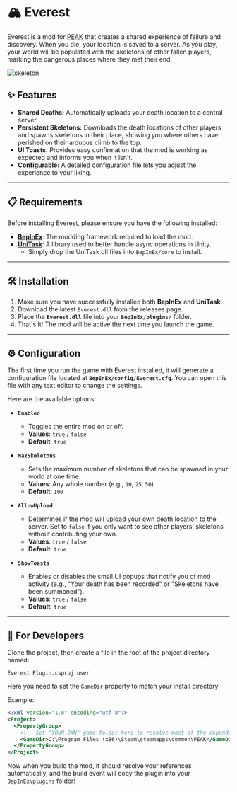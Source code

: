 # 🏔️ Everest

Everest is a mod for [PEAK](https://store.steampowered.com/app/3527290/PEAK/) that creates a shared experience of failure and discovery. When you die, your location is saved to a server. As you play, your world will be populated with the skeletons of other fallen players, marking the dangerous places where they met their end.

![skeleton](https://github.com/user-attachments/assets/f1c7b164-2810-4e42-946a-b7a7e4f9706b)


## ✨ Features

* **Shared Deaths:** Automatically uploads your death location to a central server.
* **Persistent Skeletons:** Downloads the death locations of other players and spawns skeletons in their place, showing you where others have perished on their arduous climb to the top.
* **UI Toasts:** Provides easy confirmation that the mod is working as expected and informs you when it isn't.
* **Configurable:** A detailed configuration file lets you adjust the experience to your liking.

---

## 📋 Requirements

Before installing Everest, please ensure you have the following installed:

* **[BepInEx](https://github.com/BepInEx/BepInEx)**: The modding framework required to load the mod.
* **[UniTask](https://github.com/Cysharp/UniTask)**: A library used to better handle async operations in Unity.
  * Simply drop the UniTask dll files into `BepInEx/core` to install.

---

## 🛠️ Installation

1.  Make sure you have successfully installed both **BepInEx** and **UniTask**.
2.  Download the latest `Everest.dll` from the releases page.
3.  Place the **`Everest.dll`** file into your **`BepInEx/plugins/`** folder.
4.  That's it! The mod will be active the next time you launch the game.

---

## ⚙️ Configuration

The first time you run the game with Everest installed, it will generate a configuration file located at **`BepInEx/config/Everest.cfg`**. You can open this file with any text editor to change the settings.

Here are the available options:

* **`Enabled`**
    * Toggles the entire mod on or off.
    * **Values**: `true` / `false`
    * **Default**: `true`

* **`MaxSkeletons`**
    * Sets the maximum number of skeletons that can be spawned in your world at one time.
    * **Values**: Any whole number (e.g., `10`, `25`, `50`)
    * **Default**: `100`

* **`AllowUpload`**
    * Determines if the mod will upload your own death location to the server. Set to `false` if you only want to see other players' skeletons without contributing your own.
    * **Values**: `true` / `false`
    * **Default**: `true`

* **`ShowToasts`**
    * Enables or disables the small UI popups that notify you of mod activity (e.g., "Your death has been recorded" or "Skeletons have been summoned").
    * **Values**: `true` / `false`
    * **Default**: `true`

---

## 🔧 For Developers

Clone the project, then create a file in the root of the project directory named:

`Everest Plugin.csproj.user`

Here you need to set the `GameDir` property to match your install directory.

Example:
```xml
<?xml version="1.0" encoding="utf-8"?>
<Project>
  <PropertyGroup>
    <!-- Set "YOUR OWN" game folder here to resolve most of the dependency paths! -->
    <GameDir>C:\Program Files (x86)\Steam\steamapps\common\PEAK</GameDir>
  </PropertyGroup>
</Project>
```

Now when you build the mod, it should resolve your references automatically, and the build event will copy the plugin into your `BepInEx\plugins` folder!
